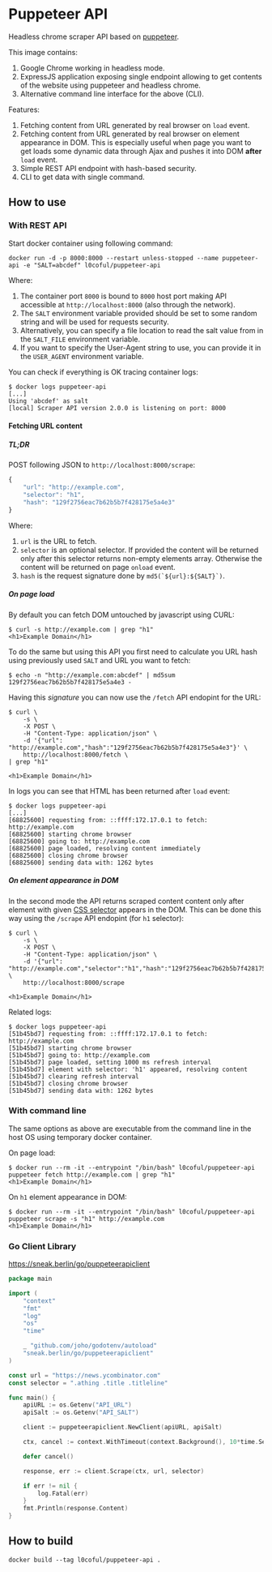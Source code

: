 # Puppeteer API

Headless chrome scraper API based on [puppeteer](https://github.com/GoogleChrome/puppeteer).

This image contains:

1. Google Chrome working in headless mode.
1. ExpressJS application exposing single endpoint allowing to get contents of the website using puppeteer and headless chrome.
1. Alternative command line interface for the above (CLI).

Features:

1. Fetching content from URL generated by real browser on `load` event.
1. Fetching content from URL generated by real browser on element appearance in DOM. This is especially useful when page you want to get loads some dynamic data through Ajax and pushes it into DOM **after** `load` event.
1. Simple REST API endpoint with hash-based security.
1. CLI to get data with single command.

## How to use

### With REST API

Start docker container using following command:

```
docker run -d -p 8000:8000 --restart unless-stopped --name puppeteer-api -e "SALT=abcdef" l0coful/puppeteer-api
```

Where:

1. The container port `8000`  is bound to `8000` host port making API accessible at `http://localhost:8000` (also through the network).
1. The `SALT` environment variable provided should be set to some random string and will be used for requests security.
1. Alternatively, you can specify a file location to read the salt value from in the `SALT_FILE` environment variable.
1. If you want to specify the User-Agent string to use, you can provide it in the `USER_AGENT` environment variable.

You can check if everything is OK tracing container logs:

```
$ docker logs puppeteer-api
[...]
Using 'abcdef' as salt
[local] Scraper API version 2.0.0 is listening on port: 8000
```

#### Fetching URL content

##### TL;DR

POST following JSON to `http://localhost:8000/scrape`:

```js
{
	"url": "http://example.com",
	"selector": "h1",
	"hash": "129f2756eac7b62b5b7f428175e5a4e3"
}
```

Where:

1. `url` is the URL to fetch.
1. `selector` is an optional selector. If provided the content will be returned only after this selector returns non-empty elements array. Otherwise the content will be returned on page `onload` event.
1. `hash` is the request signature done by ``md5(`${url}:${SALT}`)``.

##### On page load

By default you can fetch DOM untouched by javascript using CURL:

```
$ curl -s http://example.com | grep "h1"
<h1>Example Domain</h1>
```

To do the same but using this API you first need to calculate you URL hash using previously used `SALT` and URL you want to fetch:

```
$ echo -n "http://example.com:abcdef" | md5sum
129f2756eac7b62b5b7f428175e5a4e3 -
```

Having this *signature* you can now use the `/fetch` API endopint for the URL:

```
$ curl \
	-s \
	-X POST \
	-H "Content-Type: application/json" \
	-d '{"url": "http://example.com","hash":"129f2756eac7b62b5b7f428175e5a4e3"}' \
	http://localhost:8000/fetch \
| grep "h1"

<h1>Example Domain</h1>
```

In logs you can see that HTML has been returned after `load` event:

```
$ docker logs puppeteer-api
[...]
[68825600] requesting from: ::ffff:172.17.0.1 to fetch: http://example.com
[68825600] starting chrome browser
[68825600] going to: http://example.com
[68825600] page loaded, resolving content immediately
[68825600] closing chrome browser
[68825600] sending data with: 1262 bytes
```

##### On element appearance in DOM

In the second mode the API returns scraped content content only after element with given [CSS selector](http://htmldog.com/references/css/selectors/) appears in the DOM. This can be done this way using the `/scrape` API endopint (for `h1` selector):

```
$ curl \
	-s \
	-X POST \
	-H "Content-Type: application/json" \
	-d '{"url": "http://example.com","selector":"h1","hash":"129f2756eac7b62b5b7f428175e5a4e3"}' \
	http://localhost:8000/scrape 

<h1>Example Domain</h1>
```

Related logs:

```
$ docker logs puppeteer-api
[51b45bd7] requesting from: ::ffff:172.17.0.1 to fetch: http://example.com
[51b45bd7] starting chrome browser
[51b45bd7] going to: http://example.com
[51b45bd7] page loaded, setting 1000 ms refresh interval
[51b45bd7] element with selector: 'h1' appeared, resolving content
[51b45bd7] clearing refresh interval
[51b45bd7] closing chrome browser
[51b45bd7] sending data with: 1262 bytes
```

### With command line

The same options as above are executable from the command line in the host OS using temporary docker container.

On page load:

```
$ docker run --rm -it --entrypoint "/bin/bash" l0coful/puppeteer-api puppeteer fetch http://example.com | grep "h1"
<h1>Example Domain</h1>
```

On `h1` element appearance in DOM:

```
$ docker run --rm -it --entrypoint "/bin/bash" l0coful/puppeteer-api puppeteer scrape -s "h1" http://example.com
<h1>Example Domain</h1>
```

### Go Client Library

https://sneak.berlin/go/puppeteerapiclient

```go
package main

import (
	"context"
	"fmt"
	"log"
	"os"
	"time"

	_ "github.com/joho/godotenv/autoload"
	"sneak.berlin/go/puppeteerapiclient"
)

const url = "https://news.ycombinator.com"
const selector = ".athing .title .titleline"

func main() {
	apiURL := os.Getenv("API_URL")
	apiSalt := os.Getenv("API_SALT")

	client := puppeteerapiclient.NewClient(apiURL, apiSalt)

	ctx, cancel := context.WithTimeout(context.Background(), 10*time.Second)

	defer cancel()

	response, err := client.Scrape(ctx, url, selector)

	if err != nil {
		log.Fatal(err)
	}
	fmt.Println(response.Content)
}
```



## How to build

```
docker build --tag l0coful/puppeteer-api .
```
